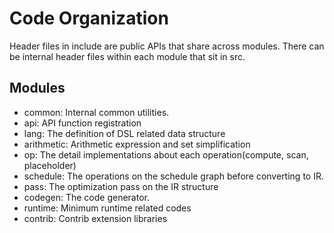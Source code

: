 # Code Organization

Header files in include are public APIs that share across modules.
There can be internal header files within each module that sit in src.

## Modules
- common: Internal common utilities.
- api: API function registration
- lang: The definition of DSL related data structure
- arithmetic: Arithmetic expression and set simplification
- op: The detail implementations about each operation(compute, scan, placeholder)
- schedule: The operations on the schedule graph before converting to IR.
- pass: The optimization pass on the IR structure
- codegen: The code generator.
- runtime: Minimum runtime related codes
- contrib: Contrib extension libraries
